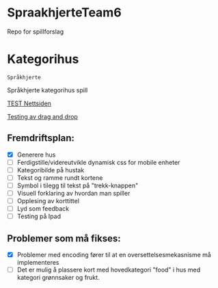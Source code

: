 # SpraakhjerteTeam6
Repo for spillforslag 


﻿Kategorihus
===========

`Språkhjerte`


Språkhjerte kategorihus spill

<a href="https://wisetorsk.github.io/SpraakhjerteTeam6/Kategorihus.html"> TEST Nettsiden </a>

<a href="https://wisetorsk.github.io/SpraakhjerteTeam6/testDragAndDrop.html">Testing av drag and drop</a>

## Fremdriftsplan:
- [x] Generere hus
- [ ] Ferdigstille/videreutvikle dynamisk css for mobile enheter
- [ ] Kategoribilde på hustak
- [ ] Tekst og ramme rundt kortene
- [ ] Symbol i tilegg til tekst på "trekk-knappen"
- [ ] Visuell forklaring av hvordan man spiller
- [ ] Opplesing  av korttittel
- [ ] Lyd som feedback
- [ ] Testing på Ipad

## Problemer som må fikses:
- [x] Problemer med encoding fører til at en oversettelsesmekasnisme må implementeres
- [ ] Det er mulig å plassere kort med hovedkategori "food" i hus med kategori grønnsaker og frukt.
